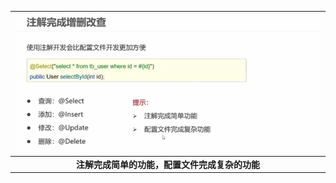 |![image-20230301215943549](./assets/image-20230301215943549.png)|
|:--:|
|**注解完成简单的功能，配置文件完成复杂的功能**|